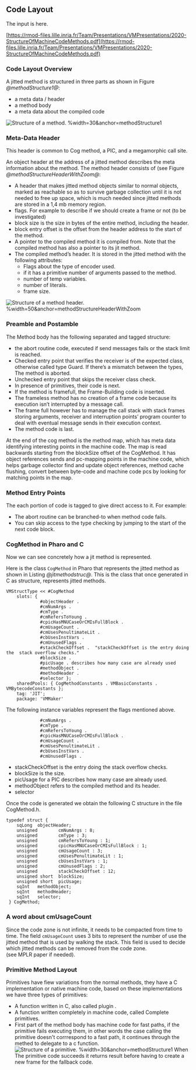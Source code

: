 ## Code Layout

The input is here.

[https://rmod-files.lille.inria.fr/Team/Presentations/VMPresentations/2020-StructureOfMachineCodeMethods.pdf](https://rmod-files.lille.inria.fr/Team/Presentations/VMPresentations/2020-StructureOfMachineCodeMethods.pdf)

### Code Layout Overview

A jitted method is structured in three parts as shown in Figure *@methodStructure1@*: 

- a meta data / header
- a method body
- a meta data about the compiled code

![ Structure of a method. %width=30&anchor=methodStructure1](methodStructure1.png)

### Meta-Data Header
This header is common to Cog method, a PIC, and a megamorphic call site.

An object header at the address of a jitted method describes the meta information about the method. 
The method header consists of (see Figure *@methodStructureHeaderWithZoom@*:

- A header that makes jitted method objects similar to normal objects, marked as reachable so as to survive garbage collection until it is not needed to free up space, which is much needed since jitted methods are stored in a 1,4 mb memory region.
- flags. For example to describe if we should create a frame or not (to be investigated)
- block size is the size in bytes of the entire method, including the header.
- block entry offset is the offset from the header address to the start of the method.
- A pointer to the compiled method it is compiled from. Note that the compiled method has also a pointer to its jit method. 
- The compiled method’s header. It is stored in the jitted method with the following attributes:
  - Flags about the type of encoder used.
  - if it has a primitive number of arguments passed to the method.
  -  number of temp variables.
  -  number of literals.
  -  frame size.



![ Structure of a method header. %width=50&anchor=methodStructureHeaderWithZoom](methodStructureHeaderWithZoom.png)




### Preamble and Postamble

The Method body has the following separated and tagged structure:
-  the abort routine code, executed if send messages fails or the stack limit is reached. 
-  Checked entry point that verifies the receiver is of the expected class, otherwise called type Guard. If there’s a mismatch between the types, The method is aborted.
- Unchecked entry point that skips the receiver class check.
- In presence of primitives, their code is next.
- If the method is framefull, the Frame-Building code is inserted.
- The frameless method has no creation of a frame code because its execution isn’t interrupted by a message call.
- The frame full however has to manage the call stack with stack frames storing arguments, receiver and interruption points’ program counter to deal with eventual message sends in their execution context.
- The method code is last.

At the end of the cog method is the method map, which has meta data identifying interesting points in the machine code. The map is read backwards starting from the blockSize offset of the CogMethod. It has object references sends and pc-mapping points in the machine code, which helps garbage collector find and update object references, method cache flushing, convert between byte-code and machine code pcs by looking for matching points in the map.

### Method Entry Points

The each portion of code is tagged to give direct access to it. For example:

- The abort routine can be branched-to when method code fails.
- You can skip access to the type checking by jumping to the start of the next code block. 

### CogMethod in Pharo and C 

Now we can see concretely how a jit method is represented. 

Here is the class `CogMethod` in Pharo that represents the jitted method as shown in Listing *@jitmethodstruc@*.
This is the class that once generated in C as structure, represents jitted methods. 

```
VMStructType << #CogMethod
	slots: {
			 #objectHeader .
			 #cmNumArgs .
			 #cmType .
			 #cmRefersToYoung .
			 #cpicHasMNUCaseOrCMIsFullBlock .
			 #cmUsageCount .
			 #cmUsesPenultimateLit .
			 #cbUsesInstVars .
			 #cmUnusedFlags .
			 #stackCheckOffset .  "stackCheckOffset is the entry doing the  stack overflow checks."
			 #blockSize .
			 #picUsage . describes how many case are already used
			 #methodObject .
			 #methodHeader .
			 #selector };
	sharedPools: { CogMethodConstants . VMBasicConstants . VMBytecodeConstants };
	tag: 'JIT';
	package: 'VMMaker'
```



The following instance variables represent the flags mentioned above.

```
			 #cmNumArgs .
			 #cmType .
			 #cmRefersToYoung .
			 #cpicHasMNUCaseOrCMIsFullBlock .
			 #cmUsageCount .
			 #cmUsesPenultimateLit .
			 #cbUsesInstVars .
			 #cmUnusedFlags .
```

- stackCheckOffset is the entry doing the  stack overflow checks.
- blockSize is the size. 
- picUsage for a PIC describes how many case are already used.
- methodObject refers to the compiled method and its header.
- selector



Once the code is generated we obtain the following C structure in the file CogMethod.h.


```language=C&anchor=jitmethodstruc
typedef struct {
	sqLong	objectHeader;
	unsigned		cmNumArgs : 8;
	unsigned		cmType : 3;
	unsigned		cmRefersToYoung : 1;
	unsigned		cpicHasMNUCaseOrCMIsFullBlock : 1;
	unsigned		cmUsageCount : 3;
	unsigned		cmUsesPenultimateLit : 1;
	unsigned		cbUsesInstVars : 1;
	unsigned		cmUnusedFlags : 2;
	unsigned		stackCheckOffset : 12;
	unsigned short	blockSize;
	unsigned short	picUsage;
	sqInt	methodObject;
	sqInt	methodHeader;
	sqInt	selector;
 } CogMethod;
```

### A word about cmUsageCount

Since the code zone is not infinite, it needs to be compacted from time to time. 
The field `cmUsageCount` uses 3 bits to represent the number of use the jitted method that is used by walking the stack. This field is used to decide which jitted methods can be removed from the code zone.  
(see MPLR paper if needed).

### Primitive Method Layout

Primitives have fiew variations from the normal methods, they have a C implementation or native machine code, based on these implementations  we have three types of primitives:

- A function written in C, also called plugin .
- A function written completely in machine code, called Complete primitives.
- First part of the method body has machine code for fast paths, if the primitive fails executing them, in other words the case calling the primitive doesn't corrrespond to a fast path, it continues through the methed to delegate to a c function.
    ![ Structure of a primitive. %width=30&anchor=methodStructure1](primitiveStructure.png)
When The primitive code succeeds it returns result before having to create a new frame for the fallback code.
